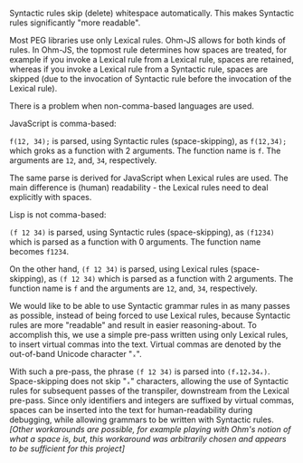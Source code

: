 
Syntactic rules skip (delete) whitespace automatically.  This makes Syntactic rules significantly "more readable".

Most PEG libraries use only Lexical rules.  Ohm-JS allows for both kinds of rules.  In Ohm-JS, the topmost rule determines how spaces are treated, for example if you invoke a Lexical rule from a Lexical rule, spaces are retained, whereas if you invoke a Lexical rule from a Syntactic rule, spaces are skipped (due to the invocation of Syntactic rule before the invocation of the Lexical rule).

There is a problem when non-comma-based languages are used.

JavaScript is comma-based:

`f(12, 34);` is parsed, using Syntactic rules (space-skipping), as `f(12,34);` which groks as a function with 2 arguments.  The function name is `f`.  The arguments are `12`, and, `34`, respectively.

The same parse is derived for JavaScript when Lexical rules are used.  The main difference is (human) readability - the Lexical rules need to deal explicitly with spaces.

Lisp is not comma-based:

`(f 12 34)` is parsed, using Syntactic rules (space-skipping), as `(f1234)` which is parsed as a function with 0 arguments.  The function name becomes `f1234`.

On the other hand, `(f 12 34)` is parsed, using Lexical rules (space-skipping), as `(f 12 34)` which is parsed as a function with 2 arguments.  The function name is `f` and the arguments are `12`, and, `34`, respectively.

We would like to be able to use Syntactic grammar rules in as many passes as possible, instead of being forced to use Lexical rules, because Syntactic rules are more "readable" and result in easier reasoning-about.  To accomplish this, we use a simple pre-pass written using only Lexical rules, to insert virtual commas into the text.  Virtual commas are denoted by the out-of-band Unicode character "`ₓ`".

With such a pre-pass, the phrase `(f 12 34)` is parsed into `(fₓ12ₓ34ₓ)`.  Space-skipping does not skip "`ₓ`" characters, allowing the use of Syntactic rules for subsequent passes of the transpiler, downstream from the Lexical pre-pass.  Since only identifiers and integers are suffixed by virtual commas, spaces can be inserted into the text for human-readability during debugging, while allowing grammars to be written with Syntactic rules. *[Other workarounds are possible, for example playing with Ohm's notion of what a space is, but, this workaround was arbitrarily chosen and appears to be sufficient for this project]*